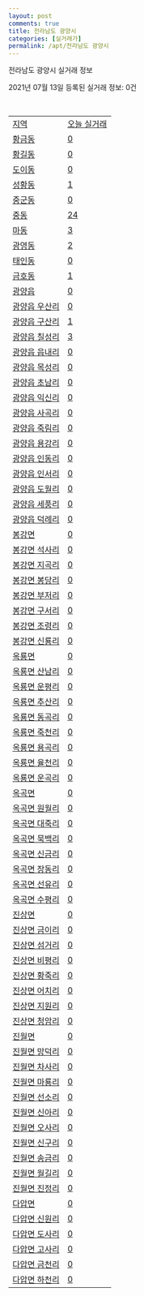 ```yaml
---
layout: post
comments: true
title: 전라남도 광양시
categories: [실거래가]
permalink: /apt/전라남도 광양시
---
```


전라남도 광양시 실거래 정보

2021년 07월 13일 등록된 실거래 정보: 0건

<script type="text/javascript">
  google.charts.load('current', {'packages':['corechart']});
  google.charts.setOnLoadCallback(drawChart);

  function drawChart() {
    var data = google.visualization.arrayToDataTable([['거래일', '매매', '전월세', '전매'], ['20-07', 192, 102, 155], ['20-08', 276, 171, 92], ['20-09', 305, 115, 49], ['20-10', 286, 118, 30], ['20-11', 315, 94, 122], ['20-12', 351, 95, 80], ['21-01', 245, 93, 24], ['21-02', 229, 402, 37], ['21-03', 281, 129, 49], ['21-04', 316, 160, 39], ['21-05', 252, 205, 32], ['21-06', 228, 110, 23], ['21-07', 76, 16, 3]]);

    var options = {
      title: '최근 1년간 유형별 거래량 추이',
      legend: { position: 'bottom' }
    };

    var chart = new google.visualization.LineChart(document.getElementById('columnchart_material'));
    chart.draw(data, (options));
  }
</script>

<div id="columnchart_material" style="width: 95%; margin-left: -35px"></div>
<br>
<table class="sortable">
  <tr>
    <td><a href="#">지역</a></td>
    <td><a href="#">오늘 실거래</a></td>
  </tr>

  
  <tr class="item">
    <td><a href="전라남도 광양시 황금동">황금동</a></td>
    <td><a href="전라남도 광양시 황금동">0</a></td>
  </tr>
    

  <tr class="item">
    <td><a href="전라남도 광양시 황길동">황길동</a></td>
    <td><a href="전라남도 광양시 황길동">0</a></td>
  </tr>
    

  <tr class="item">
    <td><a href="전라남도 광양시 도이동">도이동</a></td>
    <td><a href="전라남도 광양시 도이동">0</a></td>
  </tr>
    

  <tr class="item">
    <td><a href="전라남도 광양시 성황동">성황동</a></td>
    <td><a href="전라남도 광양시 성황동">1</a></td>
  </tr>
    

  <tr class="item">
    <td><a href="전라남도 광양시 중군동">중군동</a></td>
    <td><a href="전라남도 광양시 중군동">0</a></td>
  </tr>
    

  <tr class="item">
    <td><a href="전라남도 광양시 중동">중동</a></td>
    <td><a href="전라남도 광양시 중동">24</a></td>
  </tr>
    

  <tr class="item">
    <td><a href="전라남도 광양시 마동">마동</a></td>
    <td><a href="전라남도 광양시 마동">3</a></td>
  </tr>
    

  <tr class="item">
    <td><a href="전라남도 광양시 광영동">광영동</a></td>
    <td><a href="전라남도 광양시 광영동">2</a></td>
  </tr>
    

  <tr class="item">
    <td><a href="전라남도 광양시 태인동">태인동</a></td>
    <td><a href="전라남도 광양시 태인동">0</a></td>
  </tr>
    

  <tr class="item">
    <td><a href="전라남도 광양시 금호동">금호동</a></td>
    <td><a href="전라남도 광양시 금호동">1</a></td>
  </tr>
    

  <tr class="item">
    <td><a href="전라남도 광양시 광양읍">광양읍</a></td>
    <td><a href="전라남도 광양시 광양읍">0</a></td>
  </tr>
    

  <tr class="item">
    <td><a href="전라남도 광양시 광양읍 우산리">광양읍 우산리</a></td>
    <td><a href="전라남도 광양시 광양읍 우산리">0</a></td>
  </tr>
    

  <tr class="item">
    <td><a href="전라남도 광양시 광양읍 구산리">광양읍 구산리</a></td>
    <td><a href="전라남도 광양시 광양읍 구산리">1</a></td>
  </tr>
    

  <tr class="item">
    <td><a href="전라남도 광양시 광양읍 칠성리">광양읍 칠성리</a></td>
    <td><a href="전라남도 광양시 광양읍 칠성리">3</a></td>
  </tr>
    

  <tr class="item">
    <td><a href="전라남도 광양시 광양읍 읍내리">광양읍 읍내리</a></td>
    <td><a href="전라남도 광양시 광양읍 읍내리">0</a></td>
  </tr>
    

  <tr class="item">
    <td><a href="전라남도 광양시 광양읍 목성리">광양읍 목성리</a></td>
    <td><a href="전라남도 광양시 광양읍 목성리">0</a></td>
  </tr>
    

  <tr class="item">
    <td><a href="전라남도 광양시 광양읍 초남리">광양읍 초남리</a></td>
    <td><a href="전라남도 광양시 광양읍 초남리">0</a></td>
  </tr>
    

  <tr class="item">
    <td><a href="전라남도 광양시 광양읍 익신리">광양읍 익신리</a></td>
    <td><a href="전라남도 광양시 광양읍 익신리">0</a></td>
  </tr>
    

  <tr class="item">
    <td><a href="전라남도 광양시 광양읍 사곡리">광양읍 사곡리</a></td>
    <td><a href="전라남도 광양시 광양읍 사곡리">0</a></td>
  </tr>
    

  <tr class="item">
    <td><a href="전라남도 광양시 광양읍 죽림리">광양읍 죽림리</a></td>
    <td><a href="전라남도 광양시 광양읍 죽림리">0</a></td>
  </tr>
    

  <tr class="item">
    <td><a href="전라남도 광양시 광양읍 용강리">광양읍 용강리</a></td>
    <td><a href="전라남도 광양시 광양읍 용강리">0</a></td>
  </tr>
    

  <tr class="item">
    <td><a href="전라남도 광양시 광양읍 인동리">광양읍 인동리</a></td>
    <td><a href="전라남도 광양시 광양읍 인동리">0</a></td>
  </tr>
    

  <tr class="item">
    <td><a href="전라남도 광양시 광양읍 인서리">광양읍 인서리</a></td>
    <td><a href="전라남도 광양시 광양읍 인서리">0</a></td>
  </tr>
    

  <tr class="item">
    <td><a href="전라남도 광양시 광양읍 도월리">광양읍 도월리</a></td>
    <td><a href="전라남도 광양시 광양읍 도월리">0</a></td>
  </tr>
    

  <tr class="item">
    <td><a href="전라남도 광양시 광양읍 세풍리">광양읍 세풍리</a></td>
    <td><a href="전라남도 광양시 광양읍 세풍리">0</a></td>
  </tr>
    

  <tr class="item">
    <td><a href="전라남도 광양시 광양읍 덕례리">광양읍 덕례리</a></td>
    <td><a href="전라남도 광양시 광양읍 덕례리">0</a></td>
  </tr>
    

  <tr class="item">
    <td><a href="전라남도 광양시 봉강면">봉강면</a></td>
    <td><a href="전라남도 광양시 봉강면">0</a></td>
  </tr>
    

  <tr class="item">
    <td><a href="전라남도 광양시 봉강면 석사리">봉강면 석사리</a></td>
    <td><a href="전라남도 광양시 봉강면 석사리">0</a></td>
  </tr>
    

  <tr class="item">
    <td><a href="전라남도 광양시 봉강면 지곡리">봉강면 지곡리</a></td>
    <td><a href="전라남도 광양시 봉강면 지곡리">0</a></td>
  </tr>
    

  <tr class="item">
    <td><a href="전라남도 광양시 봉강면 봉당리">봉강면 봉당리</a></td>
    <td><a href="전라남도 광양시 봉강면 봉당리">0</a></td>
  </tr>
    

  <tr class="item">
    <td><a href="전라남도 광양시 봉강면 부저리">봉강면 부저리</a></td>
    <td><a href="전라남도 광양시 봉강면 부저리">0</a></td>
  </tr>
    

  <tr class="item">
    <td><a href="전라남도 광양시 봉강면 구서리">봉강면 구서리</a></td>
    <td><a href="전라남도 광양시 봉강면 구서리">0</a></td>
  </tr>
    

  <tr class="item">
    <td><a href="전라남도 광양시 봉강면 조령리">봉강면 조령리</a></td>
    <td><a href="전라남도 광양시 봉강면 조령리">0</a></td>
  </tr>
    

  <tr class="item">
    <td><a href="전라남도 광양시 봉강면 신룡리">봉강면 신룡리</a></td>
    <td><a href="전라남도 광양시 봉강면 신룡리">0</a></td>
  </tr>
    

  <tr class="item">
    <td><a href="전라남도 광양시 옥룡면">옥룡면</a></td>
    <td><a href="전라남도 광양시 옥룡면">0</a></td>
  </tr>
    

  <tr class="item">
    <td><a href="전라남도 광양시 옥룡면 산남리">옥룡면 산남리</a></td>
    <td><a href="전라남도 광양시 옥룡면 산남리">0</a></td>
  </tr>
    

  <tr class="item">
    <td><a href="전라남도 광양시 옥룡면 운평리">옥룡면 운평리</a></td>
    <td><a href="전라남도 광양시 옥룡면 운평리">0</a></td>
  </tr>
    

  <tr class="item">
    <td><a href="전라남도 광양시 옥룡면 추산리">옥룡면 추산리</a></td>
    <td><a href="전라남도 광양시 옥룡면 추산리">0</a></td>
  </tr>
    

  <tr class="item">
    <td><a href="전라남도 광양시 옥룡면 동곡리">옥룡면 동곡리</a></td>
    <td><a href="전라남도 광양시 옥룡면 동곡리">0</a></td>
  </tr>
    

  <tr class="item">
    <td><a href="전라남도 광양시 옥룡면 죽천리">옥룡면 죽천리</a></td>
    <td><a href="전라남도 광양시 옥룡면 죽천리">0</a></td>
  </tr>
    

  <tr class="item">
    <td><a href="전라남도 광양시 옥룡면 용곡리">옥룡면 용곡리</a></td>
    <td><a href="전라남도 광양시 옥룡면 용곡리">0</a></td>
  </tr>
    

  <tr class="item">
    <td><a href="전라남도 광양시 옥룡면 율천리">옥룡면 율천리</a></td>
    <td><a href="전라남도 광양시 옥룡면 율천리">0</a></td>
  </tr>
    

  <tr class="item">
    <td><a href="전라남도 광양시 옥룡면 운곡리">옥룡면 운곡리</a></td>
    <td><a href="전라남도 광양시 옥룡면 운곡리">0</a></td>
  </tr>
    

  <tr class="item">
    <td><a href="전라남도 광양시 옥곡면">옥곡면</a></td>
    <td><a href="전라남도 광양시 옥곡면">0</a></td>
  </tr>
    

  <tr class="item">
    <td><a href="전라남도 광양시 옥곡면 원월리">옥곡면 원월리</a></td>
    <td><a href="전라남도 광양시 옥곡면 원월리">0</a></td>
  </tr>
    

  <tr class="item">
    <td><a href="전라남도 광양시 옥곡면 대죽리">옥곡면 대죽리</a></td>
    <td><a href="전라남도 광양시 옥곡면 대죽리">0</a></td>
  </tr>
    

  <tr class="item">
    <td><a href="전라남도 광양시 옥곡면 묵백리">옥곡면 묵백리</a></td>
    <td><a href="전라남도 광양시 옥곡면 묵백리">0</a></td>
  </tr>
    

  <tr class="item">
    <td><a href="전라남도 광양시 옥곡면 신금리">옥곡면 신금리</a></td>
    <td><a href="전라남도 광양시 옥곡면 신금리">0</a></td>
  </tr>
    

  <tr class="item">
    <td><a href="전라남도 광양시 옥곡면 장동리">옥곡면 장동리</a></td>
    <td><a href="전라남도 광양시 옥곡면 장동리">0</a></td>
  </tr>
    

  <tr class="item">
    <td><a href="전라남도 광양시 옥곡면 선유리">옥곡면 선유리</a></td>
    <td><a href="전라남도 광양시 옥곡면 선유리">0</a></td>
  </tr>
    

  <tr class="item">
    <td><a href="전라남도 광양시 옥곡면 수평리">옥곡면 수평리</a></td>
    <td><a href="전라남도 광양시 옥곡면 수평리">0</a></td>
  </tr>
    

  <tr class="item">
    <td><a href="전라남도 광양시 진상면">진상면</a></td>
    <td><a href="전라남도 광양시 진상면">0</a></td>
  </tr>
    

  <tr class="item">
    <td><a href="전라남도 광양시 진상면 금이리">진상면 금이리</a></td>
    <td><a href="전라남도 광양시 진상면 금이리">0</a></td>
  </tr>
    

  <tr class="item">
    <td><a href="전라남도 광양시 진상면 섬거리">진상면 섬거리</a></td>
    <td><a href="전라남도 광양시 진상면 섬거리">0</a></td>
  </tr>
    

  <tr class="item">
    <td><a href="전라남도 광양시 진상면 비평리">진상면 비평리</a></td>
    <td><a href="전라남도 광양시 진상면 비평리">0</a></td>
  </tr>
    

  <tr class="item">
    <td><a href="전라남도 광양시 진상면 황죽리">진상면 황죽리</a></td>
    <td><a href="전라남도 광양시 진상면 황죽리">0</a></td>
  </tr>
    

  <tr class="item">
    <td><a href="전라남도 광양시 진상면 어치리">진상면 어치리</a></td>
    <td><a href="전라남도 광양시 진상면 어치리">0</a></td>
  </tr>
    

  <tr class="item">
    <td><a href="전라남도 광양시 진상면 지원리">진상면 지원리</a></td>
    <td><a href="전라남도 광양시 진상면 지원리">0</a></td>
  </tr>
    

  <tr class="item">
    <td><a href="전라남도 광양시 진상면 청암리">진상면 청암리</a></td>
    <td><a href="전라남도 광양시 진상면 청암리">0</a></td>
  </tr>
    

  <tr class="item">
    <td><a href="전라남도 광양시 진월면">진월면</a></td>
    <td><a href="전라남도 광양시 진월면">0</a></td>
  </tr>
    

  <tr class="item">
    <td><a href="전라남도 광양시 진월면 망덕리">진월면 망덕리</a></td>
    <td><a href="전라남도 광양시 진월면 망덕리">0</a></td>
  </tr>
    

  <tr class="item">
    <td><a href="전라남도 광양시 진월면 차사리">진월면 차사리</a></td>
    <td><a href="전라남도 광양시 진월면 차사리">0</a></td>
  </tr>
    

  <tr class="item">
    <td><a href="전라남도 광양시 진월면 마룡리">진월면 마룡리</a></td>
    <td><a href="전라남도 광양시 진월면 마룡리">0</a></td>
  </tr>
    

  <tr class="item">
    <td><a href="전라남도 광양시 진월면 선소리">진월면 선소리</a></td>
    <td><a href="전라남도 광양시 진월면 선소리">0</a></td>
  </tr>
    

  <tr class="item">
    <td><a href="전라남도 광양시 진월면 신아리">진월면 신아리</a></td>
    <td><a href="전라남도 광양시 진월면 신아리">0</a></td>
  </tr>
    

  <tr class="item">
    <td><a href="전라남도 광양시 진월면 오사리">진월면 오사리</a></td>
    <td><a href="전라남도 광양시 진월면 오사리">0</a></td>
  </tr>
    

  <tr class="item">
    <td><a href="전라남도 광양시 진월면 신구리">진월면 신구리</a></td>
    <td><a href="전라남도 광양시 진월면 신구리">0</a></td>
  </tr>
    

  <tr class="item">
    <td><a href="전라남도 광양시 진월면 송금리">진월면 송금리</a></td>
    <td><a href="전라남도 광양시 진월면 송금리">0</a></td>
  </tr>
    

  <tr class="item">
    <td><a href="전라남도 광양시 진월면 월길리">진월면 월길리</a></td>
    <td><a href="전라남도 광양시 진월면 월길리">0</a></td>
  </tr>
    

  <tr class="item">
    <td><a href="전라남도 광양시 진월면 진정리">진월면 진정리</a></td>
    <td><a href="전라남도 광양시 진월면 진정리">0</a></td>
  </tr>
    

  <tr class="item">
    <td><a href="전라남도 광양시 다압면">다압면</a></td>
    <td><a href="전라남도 광양시 다압면">0</a></td>
  </tr>
    

  <tr class="item">
    <td><a href="전라남도 광양시 다압면 신원리">다압면 신원리</a></td>
    <td><a href="전라남도 광양시 다압면 신원리">0</a></td>
  </tr>
    

  <tr class="item">
    <td><a href="전라남도 광양시 다압면 도사리">다압면 도사리</a></td>
    <td><a href="전라남도 광양시 다압면 도사리">0</a></td>
  </tr>
    

  <tr class="item">
    <td><a href="전라남도 광양시 다압면 고사리">다압면 고사리</a></td>
    <td><a href="전라남도 광양시 다압면 고사리">0</a></td>
  </tr>
    

  <tr class="item">
    <td><a href="전라남도 광양시 다압면 금천리">다압면 금천리</a></td>
    <td><a href="전라남도 광양시 다압면 금천리">0</a></td>
  </tr>
    

  <tr class="item">
    <td><a href="전라남도 광양시 다압면 하천리">다압면 하천리</a></td>
    <td><a href="전라남도 광양시 다압면 하천리">0</a></td>
  </tr>
    


</table>


    